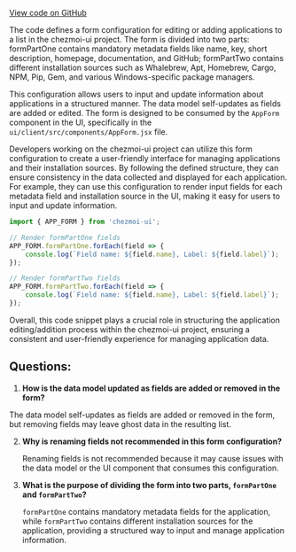 [View code on GitHub](https://github.com/johan-weitner/chezmoi-ui.git/client/src/constants/appForm.js)

The code defines a form configuration for editing or adding applications to a list in the chezmoi-ui project. The form is divided into two parts: formPartOne contains mandatory metadata fields like name, key, short description, homepage, documentation, and GitHub; formPartTwo contains different installation sources such as Whalebrew, Apt, Homebrew, Cargo, NPM, Pip, Gem, and various Windows-specific package managers.

This configuration allows users to input and update information about applications in a structured manner. The data model self-updates as fields are added or edited. The form is designed to be consumed by the `AppForm` component in the UI, specifically in the `ui/client/src/components/AppForm.jsx` file.

Developers working on the chezmoi-ui project can utilize this form configuration to create a user-friendly interface for managing applications and their installation sources. By following the defined structure, they can ensure consistency in the data collected and displayed for each application. For example, they can use this configuration to render input fields for each metadata field and installation source in the UI, making it easy for users to input and update information.

```javascript
import { APP_FORM } from 'chezmoi-ui';

// Render formPartOne fields
APP_FORM.formPartOne.forEach(field => {
    console.log(`Field name: ${field.name}, Label: ${field.label}`);
});

// Render formPartTwo fields
APP_FORM.formPartTwo.forEach(field => {
    console.log(`Field name: ${field.name}, Label: ${field.label}`);
});
```

Overall, this code snippet plays a crucial role in structuring the application editing/addition process within the chezmoi-ui project, ensuring a consistent and user-friendly experience for managing application data.
## Questions: 
 1. **How is the data model updated as fields are added or removed in the form?**
   
   The data model self-updates as fields are added or removed in the form, but removing fields may leave ghost data in the resulting list.

2. **Why is renaming fields not recommended in this form configuration?**
   
   Renaming fields is not recommended because it may cause issues with the data model or the UI component that consumes this configuration.

3. **What is the purpose of dividing the form into two parts, `formPartOne` and `formPartTwo`?**
   
   `formPartOne` contains mandatory metadata fields for the application, while `formPartTwo` contains different installation sources for the application, providing a structured way to input and manage application information.
